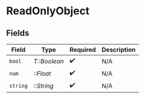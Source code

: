 # ReadOnlyObject


## Fields

| Field              | Type               | Required           | Description        |
| ------------------ | ------------------ | ------------------ | ------------------ |
| `bool`             | *T::Boolean*       | :heavy_check_mark: | N/A                |
| `num`              | *::Float*          | :heavy_check_mark: | N/A                |
| `string`           | *::String*         | :heavy_check_mark: | N/A                |